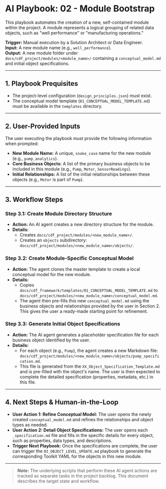 # AI Playbook: 02 - Module Bootstrap

This playbook automates the creation of a new, self-contained module within the
project. A module represents a logical grouping of related data objects, such as
"well performance" or "manufacturing operations."

**Trigger:** Manual execution by a Solution Architect or Data Engineer.\
**Input:** A new module name (e.g., `well_performance`).\
**Output:** A new module folder under `docs/cdf_project/modules/<module_name>/`
containing a `conceptual_model.md` and initial object specifications.

______________________________________________________________________

## 1. Playbook Prequisites

- The project-level configuration (`design_principles.json`) must exist.
- The conceptual model template (`01_CONCEPTUAL_MODEL_TEMPLATE.md`) must be
  available in the `templates` directory.

______________________________________________________________________

## 2. User-Provided Inputs

The user executing the playbook must provide the following information when
prompted:

- **New Module Name:** A unique, `snake_case` name for the new module (e.g.,
  `pump_analytics`).
- **Core Business Objects:** A list of the primary business objects to be
  included in this module (e.g., `Pump`, `Motor`, `SensorReadings`).
- **Initial Relationships:** A list of the initial relationships between these
  objects (e.g., `Motor` is part of `Pump`).

______________________________________________________________________

## 3. Workflow Steps

### Step 3.1: Create Module Directory Structure

- **Action:** An AI agent creates a new directory structure for the module.
- **Details:**
  - Creates `docs/cdf_project/modules/<new_module_name>/`.
  - Creates an `objects` subdirectory:
    `docs/cdf_project/modules/<new_module_name>/objects/`.

### Step 3.2: Create Module-Specific Conceptual Model

- **Action:** The agent clones the master template to create a local conceptual
  model for the new module.
- **Details:**
  - Copies `docs/cdf_framework/templates/01_CONCEPTUAL_MODEL_TEMPLATE.md` to
    `docs/cdf_project/modules/<new_module_name>/conceptual_model.md`.
  - The agent then pre-fills this new `conceptual_model.md` using the business
    objects and relationships provided by the user in Section 2. This gives the
    user a ready-made starting point for refinement.

### Step 3.3: Generate Initial Object Specifications

- **Action:** The AI agent generates a placeholder specification file for each
  business object identified by the user.
- **Details:**
  - For each object (e.g., `Pump`), the agent creates a new Markdown file:
    `docs/cdf_project/modules/<new_module_name>/objects/pump_specification.md`.
  - This file is generated from the `XX_Object_Specification_Template.md` and is
    pre-filled with the object's name. The user is then expected to complete the
    detailed specification (properties, metadata, etc.) in this file.

______________________________________________________________________

## 4. Next Steps & Human-in-the-Loop

- **User Action 1: Refine Conceptual Model:** The user opens the newly created
  `conceptual_model.md` and refines the relationships and object types as
  needed.
- **User Action 2: Detail Object Specifications:** The user opens each
  `_specification.md` file and fills in the specific details for every object,
  such as properties, data types, and descriptions.
- **Trigger Next Playbook:** Once the specifications are complete, the user can
  trigger the `03_OBJECT_LEVEL_UPDATE.md` playbook to generate the corresponding
  Toolkit YAML for the objects in this new module.

______________________________________________________________________

> **Note:** The underlying scripts that perform these AI agent actions are
> tracked as separate tasks in the project backlog. This document describes the
> target state and workflow.
